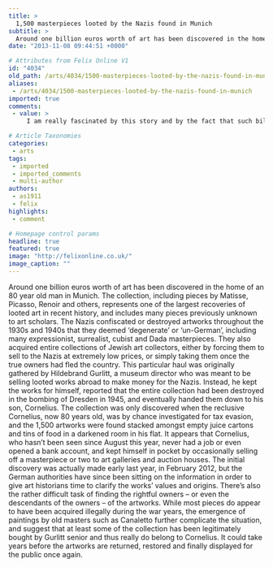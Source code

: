 ```yaml
---
title: >
  1,500 masterpieces looted by the Nazis found in Munich
subtitle: >
  Around one billion euros worth of art has been discovered in the home of an 80 year old man in Munich.
date: "2013-11-08 09:44:51 +0000"

# Attributes from Felix Online V1
id: "4034"
old_path: /arts/4034/1500-masterpieces-looted-by-the-nazis-found-in-munich
aliases:
 - /arts/4034/1500-masterpieces-looted-by-the-nazis-found-in-munich
imported: true
comments:
 - value: >
     I am really fascinated by this story and by the fact that such billon euro secret has remained unnoticed for so long. I am curious but helpless to know what other such secrets remain hidden from the world! and what consequences they could have, and whether there are any ethical/moral issues if such secrets should remain hidden. <br>Also I am really hoping that this ends up with some win-win situation with the art works being restored to original beneficiaries but also giving Cornelius some credit. He deserves some acknowledgment for preserving such precious work and not being capricious in selling them unwisely for money <br>

# Article Taxonomies
categories:
 - arts
tags:
 - imported
 - imported_comments
 - multi-author
authors:
 - as1911
 - felix
highlights:
 - comment

# Homepage control params
headline: true
featured: true
image: "http://felixonline.co.uk/"
image_caption: ""
---
```


Around one billion euros worth of art has been discovered in the home of an 80 year old man in Munich. The collection, including pieces by Matisse, Picasso, Renoir and others, represents one of the largest recoveries of looted art in recent history, and includes many pieces previously unknown to art scholars.
 The Nazis confiscated or destroyed artworks throughout the 1930s and 1940s that they deemed ‘degenerate’ or ‘un-German’, including many expressionist, surrealist, cubist and Dada masterpieces. They also acquired entire collections of Jewish art collectors, either by forcing them to sell to the Nazis at extremely low prices, or simply taking them once the true owners had fled the country.
 This particular haul was originally gathered by Hildebrand Gurlitt, a museum director who was meant to be selling looted works abroad to make money for the Nazis. Instead, he kept the works for himself, reported that the entire collection had been destroyed in the bombing of Dresden in 1945, and eventually handed them down to his son, Cornelius. The collection was only discovered when the reclusive Cornelius, now 80 years old, was by chance investigated for tax evasion, and the 1,500 artworks were found stacked amongst empty juice cartons and tins of food in a darkened room in his flat. It appears that Cornelius, who hasn’t been seen since August this year, never had a job or even opened a bank account, and kept himself in pocket by occasionally selling off a masterpiece or two to art galleries and auction houses.
 The initial discovery was actually made early last year, in February 2012, but the German authorities have since been sitting on the information in order to give art historians time to clarify the works’ values and origins. There’s also the rather difficult task of finding the rightful owners – or even the descendants of the owners – of the artworks. While most pieces do appear to have been acquired illegally during the war years, the emergence of paintings by old masters such as Canaletto further complicate the situation, and suggest that at least some of the collection has been legitimately bought by Gurlitt senior and thus really do belong to Cornelius. It could take years before the artworks are returned, restored and finally displayed for the public once again.
